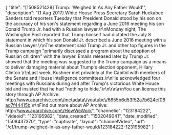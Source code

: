 {
    "title": "[1508521429] Trump: 'Weighed In As Any Father Would'",
    "description": "(1 Aug 2017) White House Press Secretary Sarah Huckabee Sanders told reporters Tuesday that President Donald stood by his son on the accuracy of his son's statement regarding a June 2016 meeting his son Donald Trump Jr. had with a Russian lawyer.\r\nMonday night, The Washington Post reported that Trump himself had dictated the July 8 statement in which his son Donald Jr. described a June 2016 meeting with a Russian lawyer.\r\nThe statement said Trump Jr. and other top figures in the Trump campaign \"primarily discussed a program about the adoption of Russian children\" with the lawyer. Emails released later by Trump Jr. showed that the meeting was suggested to the Trump campaign as a means to deliver damaging material about Trump's election opponent, Hillary Clinton.\r\nLast week, Kushner met privately at the Capitol with members of the Senate and House intelligence committees.\r\nHe acknowledged four meetings with Russians during and after Trump's victorious White House bid and insisted that he had \"nothing to hide.\"\r\n\r\n\r\nYou can license this story through AP Archive: http:\/\/www.aparchive.com\/metadata\/youtube\/6655b6d53f52a7b624ef08ad7f44415b \r\nFind out more about AP Archive: http:\/\/www.aparchive.com\/HowWeWork",
    "channelid": "123184222",
    "videoid": "123195982",
    "date_created": "1502049041",
    "date_modified": "1508437370",
    "type": "captivate",
    "layout": "channelVideo",
    "url": "\/c1\/trump-weighed-in-as-any-father-would\/123184222-123195982"
}